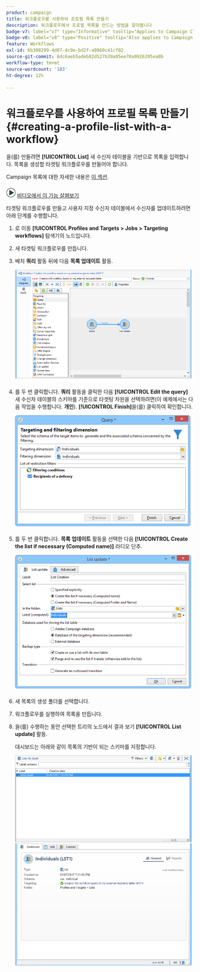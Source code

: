 ```yaml
---
product: campaign
title: 워크플로우를 사용하여 프로필 목록 만들기
description: 워크플로우에서 프로필 목록을 만드는 방법을 알아봅니다
badge-v7: label="v7" type="Informative" tooltip="Applies to Campaign Classic v7"
badge-v8: label="v8" type="Positive" tooltip="Also applies to Campaign v8"
feature: Workflows
exl-id: 6b308299-4d07-4c9e-bd2f-a0860c41cf02
source-git-commit: 6dc6aeb5adeb82d527b39a05ee70a9926205ea0b
workflow-type: tm+mt
source-wordcount: '183'
ht-degree: 12%

---
```


# 워크플로우를 사용하여 프로필 목록 만들기{#creating-a-profile-list-with-a-workflow}



을(를) 만들려면 **[!UICONTROL List]** 새 수신자 테이블을 기반으로 목록을 입력합니다. 목록을 생성할 타겟팅 워크플로우를 만들어야 합니다.

Campaign 목록에 대한 자세한 내용은 [이 섹션](../../platform/using/creating-and-managing-lists.md#about-lists-in-adobe-campaign).

![](assets/do-not-localize/how-to-video.png) [비디오에서 이 기능 살펴보기](../../platform/using/creating-and-managing-lists.md#create-list-in-a-wf-video)

타겟팅 워크플로우를 만들고 사용자 지정 수신자 테이블에서 수신자를 업데이트하려면 아래 단계를 수행합니다.

1. 로 이동 **[!UICONTROL Profiles and Targets > Jobs > Targeting workflows]** 탐색기의 노드입니다.
1. 새 타겟팅 워크플로우를 만듭니다.
1. 배치 **쿼리** 활동 뒤에 다음 **목록 업데이트** 활동.

   ![](assets/mapping_create_list_workflow01.png)

1. 를 두 번 클릭합니다. **쿼리** 활동을 클릭한 다음 **[!UICONTROL Edit the query]** 새 수신자 테이블의 스키마를 기준으로 타겟팅 차원을 선택하려면(이 예제에서는 다음 작업을 수행합니다. **개인**). **[!UICONTROL Finish]**&#x200B;을(를) 클릭하여 확인합니다.

   ![](assets/mapping_create_list_workflow03.png)

1. 를 두 번 클릭합니다. **목록 업데이트** 활동을 선택한 다음 **[!UICONTROL Create the list if necessary (Computed name)]** 라디오 단추.

   ![](assets/mapping_create_list_workflow02.png)

1. 새 목록의 생성 폴더를 선택합니다.
1. 워크플로우를 실행하여 목록을 만듭니다.
1. 을(를) 수행하는 동안 선택한 트리의 노드에서 결과 보기 **[!UICONTROL List update]** 활동.

   대시보드는 아래와 같이 목록의 기반이 되는 스키마를 지정합니다.

   ![](assets/mapping_list_view.png)
